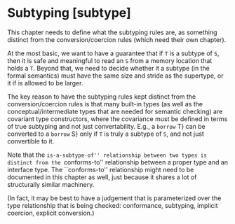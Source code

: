 # Subtyping  [subtype]

<div class=issue>

This chapter needs to define what the subtyping rules are, as something distinct from the conversion/coercion rules (which need their own chapter).

At the most basic, we want to have a guarantee that if `T` is a subtype of `S`, then it is safe and meaningful to read an `S` from a memory location that holds a `T`.
Beyond that, we need to decide whether it a subtype (in the formal semantics) must have the same size and stride as the supertype, or it if is allowed to be larger.

The key reason to have the subtyping rules kept distinct from the conversion/coercion rules is that many built-in types (as well as the conceptual/intermediate types that are needed for semantic checking) are covariant type constructors, where the covariance must be defined in terms of true subtyping and not just convertability. E.g., a `borrow` T} can be converted to a `borrow` S} only if `T` is truly a subtype of `S`, and not just convertible to it.

Note that the ``is-a-subtype-of'' relationship between two types is distinct from the ``conforms-to'' relationship between a proper type and an interface type.
The ``conforms-to'' relationship might need to be documented in this chapter as well, just because it shares a lot of structurally similar machinery.

(In fact, it may be best to have a judgement that is parameterized over the type relationship that is being checked: conformance, subtyping, implicit coercion, explicit conversion.)

</div>

